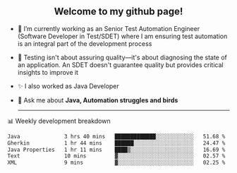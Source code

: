 <h2 align="center">Welcome to my github page!</h2>

- 🔭 I’m currently working as an Senior Test Automation Engineer (Software Developer in Test/SDET) where I am ensuring test automation is an integral part of the development process
- 🎩 Testing isn't about assuring quality—it's about diagnosing the state of an application. An SDET doesn't guarantee quality but provides critical insights to improve it
- ✨ I also worked as Java Developer
- 💬 Ask me about **Java, Automation struggles and birds**
  
  -------
  
📊 Weekly development breakdown

<!--START_SECTION:waka-->

```txt
Java              3 hrs 40 mins   █████████████░░░░░░░░░░░░   51.68 %
Gherkin           1 hr 44 mins    ██████░░░░░░░░░░░░░░░░░░░   24.47 %
Java Properties   1 hr 11 mins    ████▒░░░░░░░░░░░░░░░░░░░░   16.69 %
Text              10 mins         ▓░░░░░░░░░░░░░░░░░░░░░░░░   02.57 %
XML               9 mins          ▓░░░░░░░░░░░░░░░░░░░░░░░░   02.25 %
```

<!--END_SECTION:waka-->
